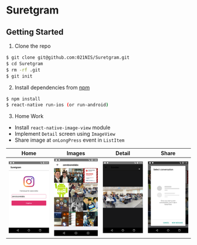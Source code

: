 # Suretgram

## Getting Started

1.  Clone the repo

```bash
$ git clone git@github.com:021NIS/Suretgram.git
$ cd Suretgram
$ rm -rf .git
$ git init
```

2.  Install dependencies from [npm](https://www.npmjs.com)

```bash
$ npm install
$ react-native run-ios (or run-android)
```

3.  Home Work

* Install `react-native-image-view` module
* Implement `Detail` screen using `ImageView`
* Share image at `onLongPress` event in `ListItem`

| Home                                                                     | Images                                                                        | Detail                                                                       | Share                                                                      |
| ------------------------------------------------------------------------ | ----------------------------------------------------------------------------- | ---------------------------------------------------------------------------- | -------------------------------------------------------------------------- |
| ![Home](https://github.com/021NIS/Suretgram/blob/master/images/home.png) | ![Images](https://github.com/021NIS/Suretgram/blob/master/images/results.png) | ![Detail](https://github.com/021NIS/Suretgram/blob/master/images/detail.png) | ![Share](https://github.com/021NIS/Suretgram/blob/master/images/share.png) |
